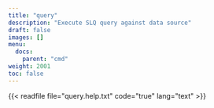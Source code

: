 ```yaml
---
title: "query"
description: "Execute SLQ query against data source"
draft: false
images: []
menu:
  docs:
    parent: "cmd"
weight: 2001
toc: false
---
```


{{< readfile file="query.help.txt" code="true" lang="text" >}}
